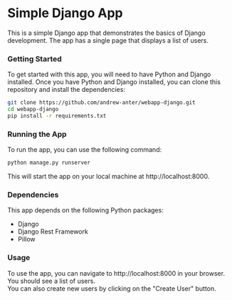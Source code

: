 # Simple Django App
This is a simple Django app that demonstrates the basics of Django development. The app has a single page that displays a list of users.

### Getting Started
To get started with this app, you will need to have Python and Django installed. Once you have Python and Django installed, you can clone this repository and install the dependencies:
```bash
git clone https://github.com/andrew-anter/webapp-django.git
cd webapp-django
pip install -r requirements.txt
```


### Running the App

To run the app, you can use the following command:

```bash
python manage.py runserver
```

This will start the app on your local machine at http://localhost:8000.

### Dependencies
This app depends on the following Python packages:
<ul>
<li>Django
<li>Django Rest Framework
<li>Pillow
</ul>

### Usage

To use the app, you can navigate to http://localhost:8000 in your browser. You should see a list of users.<br>
You can also create new users by clicking on the "Create User" button.
